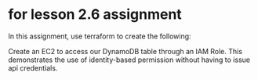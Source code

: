 # for lesson 2.6 assignment

In this assignment, use terraform to create the following:

Create an EC2 to access our DynamoDB table through an IAM Role. This demonstrates the use of identity-based permission without having to issue api credentials.
